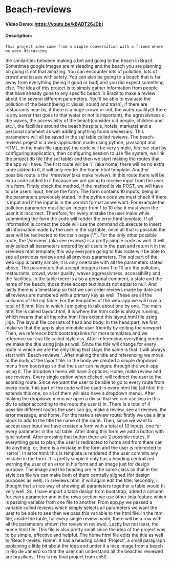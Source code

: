 # Beach-reviews
#### Video Demo:  <https://youtu.be/kBADT26JDbI>
#### Description:
    This project idea came from a simple conversation with a friend where we were discussing
the similarities between making a bet and going to the beach in Brazil. Sometimes google images are misleading
and the beach you are planning on going is not that amazing. You can encounter lots of pollution, lots of crowd and issues with safety. You can also be going to a beach that is far away from everything (being it good or bad) and you did expect something else. The idea of this project is to simply gather information from people that have already gone to any specific beach in Brazil to make a review about it in several different parameters. You´ll be able to evaluate the pollution of the beach(being it: visual, sound and trash), if there are restaurants near by, if there is a huge crowd or not, the water quality(if there is any sewer that goes to that water or not is important), the agressivness o the waves, the accessibilty of the beach(consider old people, children and etc.), the facilities around the beach(hospitals, hotels, markets) and a personal comment as well adding anything found necessary. This parameters will all be saved in the sql table called reviews.
    The beach-reviews project is a web-application made using python, javascript and HTML. In the main file (app.py) the
code will be very simple, first we start by configuring application, then configuring session to use file system, we link the project.db file (the sql table) and then we start making the routes that the app will have. The first route will be '/' (aka home) there will be no extra code added to it, it will only render the home.html template. Another possible route is the '/mreview'(aka make review). In this route there will be extra code added to it because we are going to receive input from the user in a form. Firstly check the method, if the method is via POST, we will have to use users input, hence the form. The form contains 10 inputs, being all the parameters previously stated. In the python code we must check if there is input and if the input is in the correct format as we want. For example the pollution parameter must be an integer from 1 to 10 else it must warn the user it is incorrect. Therefore, for every mistake the user make while submimting the form the code will render the error.html template. If all information is correct the code will use the command db.execute to insert all information made by the user in the sql table, once all that is possible the user will be redirected to the main page ('/'). For the only other possible route, the '/sreview' (aka see reviews) is a pretty simple code as well. It will only select all parameters entered by all users in the past and return it in the sreviews.html template, this way everyone going to this route will be able to see all previous reviews and all previous parameters.
    The sql part of the web-app is pretty simple, it is only one table with all the parameters stated above. The
parameters that accept integers from 1 to 10 are the pollution, restaurants, crowd, water quality, waves aggressivness, accessibility and the facilities. In the table there is also a personal comment, a state and the name of the beach, those three accept text inputs not equal to null. And lastly there is a timestamp so that we can order reviews made by date and all reviews are numbered with a primary key as well. These are all the collumns of the sql table.
    For the templates of the web-app we will have a total of 5 html files in which i am going to talk about one by one.
The main html file is called layout.html, it is where the html code is always running, which means that all the othe html files extend this layout.html file using jinja. The layout file consists of head and body. In the head part, we first make so that the app is also mmobile user friendly by editing the viewport. Then, we reference both bootstrap links for more templates and we reference our css file called style.css. After referencing everything needed we make the title using jinja as well. Since the title will change for every route in which we are the only thing that stays the same is that it will always start with 'Beach-reviews:'. After making the title and referencing we move to the body of the layout file. In the body we created a simple dropdown menu from bootstrap so that the user can navigate through the web-app using it. The dropdown menu will have 3 options, Home, make review and see reviews. Every single option when clicked, will redirect the user to the acording route. Since we want the user to be able to go to every route from every route, this part of the code will be used in every html file (all html file extends this one, so all of them will also have a dropdown menu). After making the dropdown menu we open a div so that we can use jinja in this div to adapt according to the route the user is in. There is a total of 4 possible different routes the user can go, make a review, see all reviews, the error message, and home.
    For the make a review route: firstly we use a jinja block to add to the title the name of the route. Then, since we
want to accept user input we have created a form with a total of 10 inputs, one for every parameter in the sql table. After doing this form we add a button with type submit. After pressing that button there are 2 possible routes, if everything goes to plan, the user is redirected to home and from there can do anything, or, there is a mistake in the form and the user is redirected to '/error'.
    In error.html: this is template is rendered if the user commits any mistake in the form. It is pretty simple it only
has a heading centralized warning the user of an error in his form and an image just for design purpose. The image and the heading are in the same class so that in the style.css file we can make both of them centrally aligned (for design purposes as well).
    In sreviews.html: it will again edit the title. Secondly, i thought that a nice way of showing all parameters together
a table would fit very well. So, I have import a table design from bootstrap, added a collumn for every parameter and in the rows section we use other jinja feature which is passing variable from one file to another. From app.py we passed a variable called reviews which simply selects all parameters we want the user to be able to see then we pass this variable to the html file. In the html file, inside the table, for every single review made, there will be a row with all the parameters shown (for review in reviews).
    Lastly but not least, the home.html file: This file is also pretty small since the idea of the project was to be
simple, effective and helpful. The home html file edits the title as well to 'Beach-revies: Home'. It has a heading called 'Project', a small paragraph explaining a little bit about the idea and under it a nice image from a beach in Rio de Janeiro so that the user can understand all the beaches reviewed are brazilians.
    This is my final project from cs50.